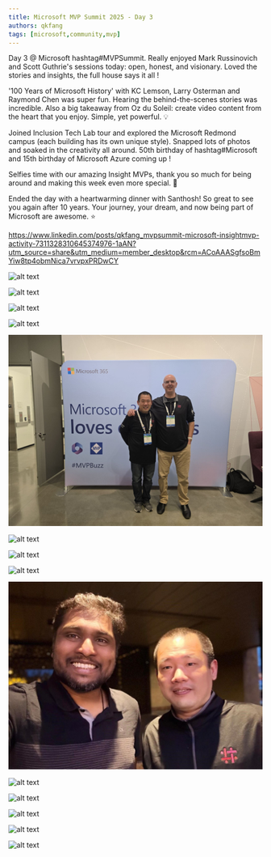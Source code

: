 ```yaml
---
title: Microsoft MVP Summit 2025 - Day 3
authors: qkfang
tags: [microsoft,community,mvp]
---
```


Day 3 @ Microsoft hashtag#MVPSummit. Really enjoyed Mark Russinovich and Scott Guthrie's sessions today: open, honest, and visionary. Loved the stories and insights, the full house says it all !

'100 Years of Microsoft History' with KC Lemson, Larry Osterman and Raymond Chen was super fun. Hearing the behind-the-scenes stories was incredible. Also a big takeaway from Oz du Soleil: create video content from the heart that you enjoy. Simple, yet powerful. 💡

Joined Inclusion Tech Lab tour and explored the Microsoft Redmond campus (each building has its own unique style). Snapped lots of photos and soaked in the creativity all around. 50th birthday of hashtag#Microsoft and 15th birthday of Microsoft Azure coming up !

Selfies time with our amazing Insight MVPs, thank you so much for being around and making this week even more special. 🙌 

Ended the day with a heartwarming dinner with Santhosh! So great to see you again after 10 years. Your journey, your dream, and now being part of Microsoft are awesome. ⭐

https://www.linkedin.com/posts/qkfang_mvpsummit-microsoft-insightmvp-activity-7311328310645374976-1aAN?utm_source=share&utm_medium=member_desktop&rcm=ACoAAASgfsoBmYiw8tp4obmNica7vrvpxPRDwCY

![alt text](images\2025-03-27-microsoft-mvp-summit-2025-day-3-1.png)

![alt text](images\2025-03-27-microsoft-mvp-summit-2025-day-3-2.png)

![alt text](images\2025-03-27-microsoft-mvp-summit-2025-day-3-3.png)

![alt text](images\2025-03-27-microsoft-mvp-summit-2025-day-3-4.png)

![alt text](images\2025-03-27-microsoft-mvp-summit-2025-day-3-5.png)

![alt text](images\2025-03-27-microsoft-mvp-summit-2025-day-3-6.png)

![alt text](images\2025-03-27-microsoft-mvp-summit-2025-day-3-7.png)

![alt text](images\2025-03-27-microsoft-mvp-summit-2025-day-3-8.png)

![alt text](images\2025-03-27-microsoft-mvp-summit-2025-day-3-9.png)

![alt text](images\2025-03-27-microsoft-mvp-summit-2025-day-3-10.png)

![alt text](images\2025-03-27-microsoft-mvp-summit-2025-day-3-11.png)

![alt text](images\2025-03-27-microsoft-mvp-summit-2025-day-3-12.png)

![alt text](images\2025-03-27-microsoft-mvp-summit-2025-day-3-13.png)

![alt text](images\2025-03-27-microsoft-mvp-summit-2025-day-3-14.png)




